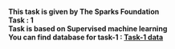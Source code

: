 **This task is given by The Sparks Foundation** <br/>
**Task : 1**<br/>
**Task is based on Supervised machine learning**<br/>
**You can find database for task-1 : [Task-1 data](https://raw.githubusercontent.com/AdiPersonalWorks/Random/master/student_scores%20-%20student_scores.csv)**
